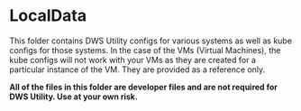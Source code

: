# LocalData

This folder contains DWS Utility configs for various systems as well as kube configs for those systems.  In the case of the VMs (Virtual Machines), the kube configs will not work with your VMs as they are created for a particular instance of the VM.  They are provided as a reference only.

  **All of the files in this folder are developer files and are not required for DWS Utility.  Use at your own risk.**
